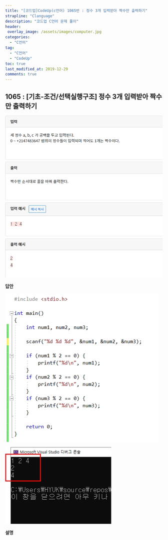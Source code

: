 ```yaml
---
title: "[코드업]CodeUp(c언어) 1065번 : 정수 3개 입력받아 짝수만 출력하기"
strapline: "Clanguage"
description: "코드업 C언어 문제 풀이"
header:
 overlay_image: /assets/images/computer.jpg
categories:
  - "C언어"
tag:
  - "C언어"
  - "CodeUp"
toc: true
last_modified_at: 2019-12-29
comments: true
---
```


## 1065 : [기초-조건/선택실행구조] 정수 3개 입력받아 짝수만 출력하기

![c1065](/assets/images/c1065.jpg)

**답안**<br>

![c1065](/assets/images/c1065-2.jpg)

![c1065](/assets/images/c1065-1.jpg)

**설명**

